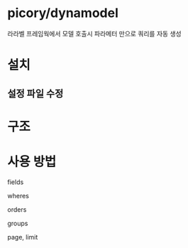 # picory/dynamodel
라라벨 프레임웍에서 모델 호출시 파라메터 만으로 쿼리를 자동 생성

# 설치

## 설정 파일 수정

# 구조

# 사용 방법

fields

wheres

orders

groups

page, limit
